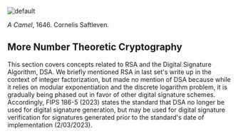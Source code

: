 ![default](https://github.com/andykeefe/cryptopals/assets/154836099/c224ad1a-94d1-4b12-9320-9d0c279e2924)

_A Camel_, 1646. Cornelis Saftleven.

## More Number Theoretic Cryptography

This section covers concepts related to RSA and the Digital Signature Algorithm, DSA. We briefly mentioned RSA in last set's write up in the context of integer factorization, but made no mention of DSA because while it relies on modular exponentiation and the discrete logarithm problem, it is gradually being phased out in favor of other digital signature schemes. Accordingly, FIPS 186-5 (2023) states the standard that DSA no longer be used for digital signature generation, but may be used for digital signature verification for signatures generated prior to the standard's date of implementation (2/03/2023). 

